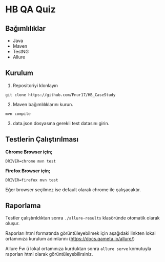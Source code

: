 # HB QA Quiz

## Bağımlılıklar

- Java
- Maven
- TestNG
- Allure


## Kurulum

1. Repositoriyi klonlayın

```shell
git clone https://github.com/Fnur17/HB_CaseStudy
```

2. Maven bağımlılıklarını kurun.

```shell
mvn compile
```

3. data.json dosyasına gerekli test datasını girin.


## Testlerin Çalıştırılması

**Chrome Browser için;**
```shell
DRIVER=chrome mvn test
```

**Firefox Browser için;**

```shell
DRIVER=firefox mvn test
```


Eğer browser seçilmez ise default olarak chrome ile çalışacaktır.


## Raporlama


Testler çalıştırıldıktan sonra  `./allure-results` klasöründe otomatik olarak oluşur.

Raporları html formatında görüntüleyebilmek için aşağıdaki linkten lokal ortamınıza kurulum adımlarını (https://docs.qameta.io/allure/)

Allure Fw ü lokal ortamınıza kurduktan sonra  `allure serve` komutuyla raporları html olarak görüntüleyebilirsiniz.
